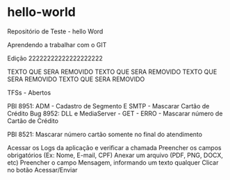 # hello-world
Repositório de Teste - hello Word


Aprendendo a trabalhar com o GIT


Edição 22222222222222222222



TEXTO QUE SERA REMOVIDO
TEXTO QUE SERA REMOVIDO
TEXTO QUE SERA REMOVIDO
TEXTO QUE SERA REMOVIDO


TFSs - Abertos

PBI 8951: ADM - Cadastro de Segmento E SMTP - Mascarar Cartão de Crédito
Bug 8952: DLL e MediaServer - GET - ERRO - Mascarar número de Cartão de Crédito




PBI 8521: Mascarar número cartão somente no final do atendimento


Acessar os Logs da aplicação e verificar a chamada 
Preencher os campos obrigatórios (Ex: Nome, E-mail, CPF)
Anexar um arquivo (PDF, PNG, DOCX, etc)
Preencher o campo Mensagem, informando um texto qualquer
Clicar no botão Acessar/Enviar 
